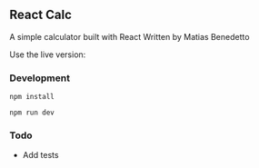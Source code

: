## React Calc
A simple calculator built with React
Written by Matias Benedetto

Use the live version:


### Development
`npm install`


`npm run dev`

### Todo
- Add tests

